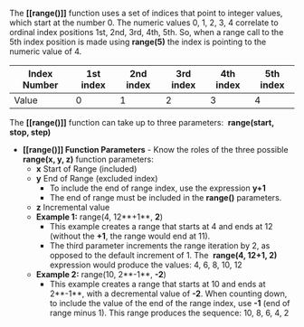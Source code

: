 The **[[range()]]** function uses a set of indices that point to integer values, which start at the number 0. The numeric values 0, 1, 2, 3, 4 correlate to ordinal index positions 1st, 2nd, 3rd, 4th, 5th. So, when a range call to the 5th index position is made using **range(5)** the index is pointing to the numeric value of 4.

|Index Number|1st index|2nd index|3rd index|4th index|5th index|
|---|---|---|---|---|---|
|Value|0|1|2|3|4|

The **[[range()]]** function can take up to three parameters:  **range(start, stop, step)** 

- **[[range()]] Function Parameters** - Know the roles of the three possible **range(x, y, z)** function parameters:
    - **x** Start of Range (included)
    - **y** End of Range (excluded index) 
        - To include the end of range index, use the expression **y+1**
        - The end of range must be included in the **range()** parameters.
    - **z** Incremental value
    - **Example 1:** range(4, 12**+1**, **2**)
        - This example creates a range that starts at 4 and ends at 12 (without the **+1**, the range would end at 11). 
        - The third parameter increments the range iteration by 2, as opposed to the default increment of 1. The  **range(4, 12+1, 2)** expression would produce the values: 4, 6, 8, 10, 12 
    - **Example 2:** range(10, 2**-1**, **-2**)
        - This example creates a range that starts at 10 and ends at 2**-1**, with a decremental value of **-2**. When counting down, to include the value of the end of the range index, use **-1** (end of range minus 1). This range produces the sequence: 10, 8, 6, 4, 2 